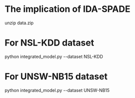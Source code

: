 # The implication of IDA-SPADE

unzip data.zip

# For NSL-KDD dataset
python integrated_model.py --dataset NSL-KDD

# For UNSW-NB15 dataset  
python integrated_model.py --dataset UNSW-NB15
